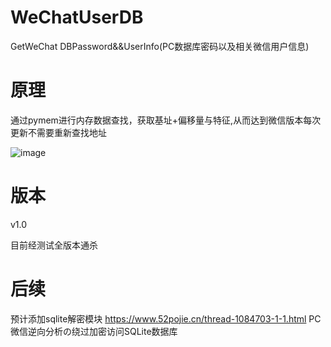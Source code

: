 # WeChatUserDB
GetWeChat DBPassword&amp;&amp;UserInfo(PC数据库密码以及相关微信用户信息)

# 原理
通过pymem进行内存数据查找，获取基址+偏移量与特征,从而达到微信版本每次更新不需要重新查找地址

![image](https://user-images.githubusercontent.com/67219887/172059989-6f205894-d3cc-4e9d-8ee7-d841433aab4e.png)

# 版本

v1.0 

目前经测试全版本通杀


# 后续
预计添加sqlite解密模块
https://www.52pojie.cn/thread-1084703-1-1.html PC微信逆向分析の绕过加密访问SQLite数据库

